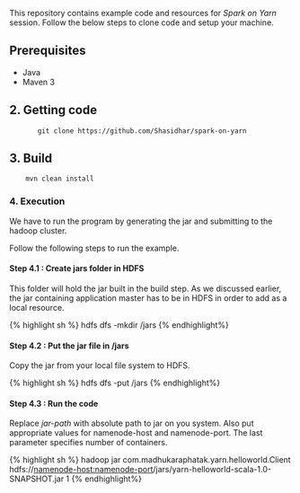 This repository contains example code and resources for *Spark on Yarn* session.
Follow the below steps to clone code and setup your machine.


## Prerequisites

* Java
* Maven 3


## 2. Getting code

           git clone https://github.com/Shasidhar/spark-on-yarn


## 3. Build

        mvn clean install

### 4. Execution

We have to run the program by generating the jar and submitting to the hadoop cluster.

    
Follow the following steps to run the example.

#### Step 4.1 : Create jars folder in HDFS

This folder will hold the jar built in the build step. As we discussed earlier,
the jar containing application master has to be in HDFS in order to add as a local resource.

{% highlight sh %}
hdfs dfs -mkdir /jars
{% endhighlight%} 

#### Step 4.2 : Put the jar file in /jars

Copy the jar from your local file system to HDFS.

{% highlight sh %}
 hdfs dfs -put <jar-path> /jars
{% endhighlight%} 

#### Step 4.3 : Run the code

Replace *jar-path* with absolute path to jar on you system. Also put appropriate values for namenode-host and namenode-port. The last parameter specifies number of containers.

{% highlight sh %}
 hadoop jar <jar-path>  com.madhukaraphatak.yarn.helloworld.Client hdfs://<namenode-host:namenode-port>/jars/yarn-helloworld-scala-1.0-SNAPSHOT.jar 1
{% endhighlight%} 